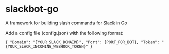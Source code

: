 slackbot-go
===========

A framework for building slash commands for Slack in Go

Add a config file (config.json) with the following format:

`{
    "Domain": "{YOUR_SLACK_DOMAIN}",
    "Port": {PORT_FOR_BOT},
    "Token": "{YOUR_SLACK_INCOMING_WEBHOOK_TOKEN}"
}`
